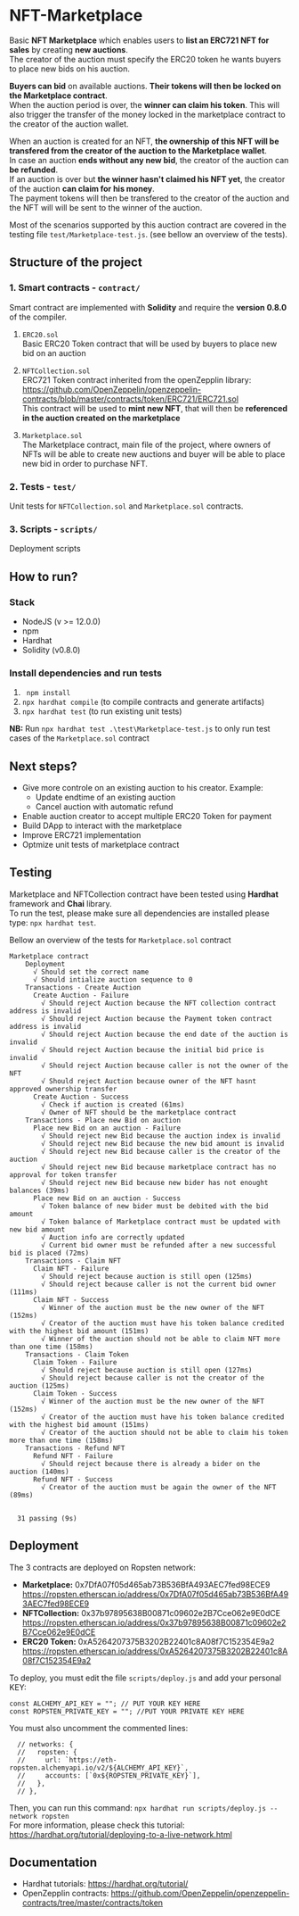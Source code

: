 # NFT-Marketplace

Basic **NFT Marketplace** which enables users to **list an ERC721 NFT for sales** by creating **new auctions**.   
The creator of the auction must specify the ERC20 token he wants buyers to place new bids on his auction.

**Buyers can bid** on available auctions. **Their tokens will then be locked on the Marketplace contract**.   
When the auction period is over, the **winner can claim his token**. This  will also trigger the transfer of the money locked in the marketplace contract to the creator of the auction wallet.  

When an auction is created for an NFT, **the ownership of this NFT will be transfered from the creator of the auction to the Marketplace wallet**.   
In case an auction **ends without any new bid**, the creator of the auction can **be refunded**.     
If an auction is over but **the winner hasn't claimed his NFT yet**, the creator of the auction **can claim for his money**.  
The payment tokens will then be transfered to the creator of the auction and the NFT will will be sent to the winner of the auction.  
 
Most of the scenarios supported by this auction contract are covered in the testing file `test/Marketplace-test.js`. (see bellow an overview of the tests). 

## Structure of the project
### 1. Smart contracts - `contract/` 
Smart contract are implemented with **Solidity** and require the **version 0.8.0** of the compiler. 
1. `ERC20.sol`   
Basic ERC20 Token contract that will be used by buyers to place new bid on an auction

2. `NFTCollection.sol`  
ERC721 Token contract inherited from the openZepplin library: https://github.com/OpenZeppelin/openzeppelin-contracts/blob/master/contracts/token/ERC721/ERC721.sol  
This contract will be used to **mint new NFT**, that will then be **referenced in the auction created on the marketplace**

3. `Marketplace.sol`  
The Marketplace contract, main file of the project, where owners of NFTs will be able to create new auctions and buyer will be able to place new bid in order to purchase NFT.  

### 2. Tests - `test/`
Unit tests for `NFTCollection.sol` and `Marketplace.sol` contracts. 

### 3. Scripts - `scripts/`
Deployment scripts

## How to run?
### Stack
* NodeJS (v >= 12.0.0)
* npm 
* Hardhat 
* Solidity (v0.8.0)

### Install dependencies and run tests
1. ` npm install`
2. `npx hardhat compile` (to compile contracts and generate artifacts)
3. `npx hardhat test` (to run existing unit tests)  

**NB:** Run  `npx hardhat test .\test\Marketplace-test.js` to only run test cases of the `Marketplace.sol` contract   

## Next steps?
* Give more controle on an existing auction to his creator. Example:
    * Update endtime of an existing auction 
    * Cancel auction with automatic refund
* Enable auction creator to accept multiple ERC20 Token for payment
* Build DApp to interact with the marketplace 
* Improve ERC721 implementation
* Optmize unit tests of marketplace contract

## Testing

Marketplace and NFTCollection contract have been tested using **Hardhat** framework and **Chai** library.   
To run the test, please make sure all dependencies are installed please type: `npx hardhat test`.

Bellow an overview of the tests for `Marketplace.sol` contract

```
Marketplace contract
    Deployment
      √ Should set the correct name
      √ Should intialize auction sequence to 0
    Transactions - Create Auction
      Create Auction - Failure
        √ Should reject Auction because the NFT collection contract address is invalid
        √ Should reject Auction because the Payment token contract address is invalid
        √ Should reject Auction because the end date of the auction is invalid
        √ Should reject Auction because the initial bid price is invalid
        √ Should reject Auction because caller is not the owner of the NFT
        √ Should reject Auction because owner of the NFT hasnt approved ownership transfer
      Create Auction - Success
        √ Check if auction is created (61ms)
        √ Owner of NFT should be the marketplace contract 
    Transactions - Place new Bid on auction
      Place new Bid on an auction - Failure
        √ Should reject new Bid because the auction index is invalid
        √ Should reject new Bid because the new bid amount is invalid
        √ Should reject new Bid because caller is the creator of the auction
        √ Should reject new Bid because marketplace contract has no approval for token transfer
        √ Should reject new Bid because new bider has not enought balances (39ms)
      Place new Bid on an auction - Success
        √ Token balance of new bider must be debited with the bid amount
        √ Token balance of Marketplace contract must be updated with new bid amount
        √ Auction info are correctly updated
        √ Current bid owner must be refunded after a new successful bid is placed (72ms)
    Transactions - Claim NFT
      Claim NFT - Failure
        √ Should reject because auction is still open (125ms)
        √ Should reject because caller is not the current bid owner (111ms)
      Claim NFT - Success
        √ Winner of the auction must be the new owner of the NFT (152ms)
        √ Creator of the auction must have his token balance credited with the highest bid amount (151ms)
        √ Winner of the auction should not be able to claim NFT more than one time (158ms)
    Transactions - Claim Token
      Claim Token - Failure
        √ Should reject because auction is still open (127ms)
        √ Should reject because caller is not the creator of the auction (125ms)
      Claim Token - Success
        √ Winner of the auction must be the new owner of the NFT (152ms)
        √ Creator of the auction must have his token balance credited with the highest bid amount (151ms)
        √ Creator of the auction should not be able to claim his token more than one time (158ms)
    Transactions - Refund NFT
      Refund NFT - Failure
        √ Should reject because there is already a bider on the auction (140ms)
      Refund NFT - Success
        √ Creator of the auction must be again the owner of the NFT (89ms)


  31 passing (9s)
```

## Deployment

The 3 contracts are deployed on Ropsten network:
- **Marketplace:**  0x7DfA07f05d465ab73B536BfA493AEC7fed98ECE9
https://ropsten.etherscan.io/address/0x7DfA07f05d465ab73B536BfA493AEC7fed98ECE9
- **NFTCollection:** 0x37b97895638B00871c09602e2B7Cce062e9E0dCE
https://ropsten.etherscan.io/address/0x37b97895638B00871c09602e2B7Cce062e9E0dCE
- **ERC20 Token:** 0xA5264207375B3202B22401c8A08f7C152354E9a2
https://ropsten.etherscan.io/address/0xA5264207375B3202B22401c8A08f7C152354E9a2


To deploy, you must edit the file `scripts/deploy.js` and add your personal KEY:
```   
const ALCHEMY_API_KEY = ""; // PUT YOUR KEY HERE
const ROPSTEN_PRIVATE_KEY = ""; //PUT YOUR PRIVATE KEY HERE
```
You must also uncomment the commented lines:
```
  // networks: {
  //   ropsten: {
  //     url: `https://eth-ropsten.alchemyapi.io/v2/${ALCHEMY_API_KEY}`,
  //     accounts: [`0x${ROPSTEN_PRIVATE_KEY}`],
  //   },
  // },
```
Then, you can run this command: `npx hardhat run scripts/deploy.js --network ropsten`  
For more information, please check this tutorial: https://hardhat.org/tutorial/deploying-to-a-live-network.html 

## Documentation
* Hardhat tutorials: https://hardhat.org/tutorial/
* OpenZepplin contracts: https://github.com/OpenZeppelin/openzeppelin-contracts/tree/master/contracts/token